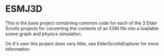 ESMJ3D
====

This is the base project containing common code for each of the 3 Elder Scrolls projects for converting the contents of an ESM file 
into a loadable scene graph and physics simulation. 

On it's own this project does very little, see ElderScrollsExplorer for more information.

